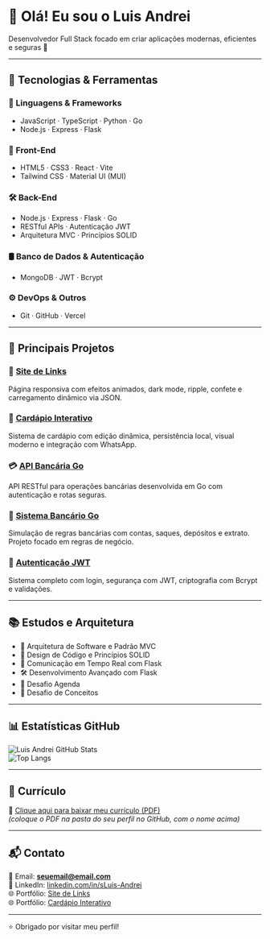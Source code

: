 # 👋 Olá! Eu sou o Luis Andrei  
Desenvolvedor Full Stack focado em criar aplicações modernas, eficientes e seguras 🚀  

---

## 🚀 Tecnologias & Ferramentas

### 🧠 Linguagens & Frameworks  
- JavaScript · TypeScript · Python · Go  
- Node.js · Express · Flask  

### 🎨 Front-End  
- HTML5 · CSS3 · React · Vite  
- Tailwind CSS · Material UI (MUI)  

### 🛠 Back-End  
- Node.js · Express · Flask · Go  
- RESTful APIs · Autenticação JWT  
- Arquitetura MVC · Princípios SOLID  

### 🛢 Banco de Dados & Autenticação  
- MongoDB · JWT · Bcrypt  

### ⚙️ DevOps & Outros  
- Git · GitHub · Vercel  

---

## 💼 Principais Projetos

### 🔗 [Site de Links](https://site-links-one.vercel.app)  
Página responsiva com efeitos animados, dark mode, ripple, confete e carregamento dinâmico via JSON.

### 🧾 [Cardápio Interativo](https://card-pio-sooty.vercel.app)  
Sistema de cardápio com edição dinâmica, persistência local, visual moderno e integração com WhatsApp.

### 💳 [API Bancária Go](https://github.com/Luis-Andrei/api-bancaria-go)  
API RESTful para operações bancárias desenvolvida em Go com autenticação e rotas seguras.

### 🧱 [Sistema Bancário Go](https://github.com/Luis-Andrei/sistema-bancario-go)  
Simulação de regras bancárias com contas, saques, depósitos e extrato. Projeto focado em regras de negócio.

### 🔐 [Autenticação JWT](https://github.com/Luis-Andrei/Autentica-o-JWT-e-Seguran-a)  
Sistema completo com login, segurança com JWT, criptografia com Bcrypt e validações.

---

## 📚 Estudos e Arquitetura

- 📐 Arquitetura de Software e Padrão MVC  
- 🧠 Design de Código e Princípios SOLID  
- 💬 Comunicação em Tempo Real com Flask  
- 🛠️ Desenvolvimento Avançado com Flask  
- 📅 Desafio Agenda  
- 📘 Desafio de Conceitos  

---

## 📊 Estatísticas GitHub

![Luis Andrei GitHub Stats](https://github-readme-stats.vercel.app/api?username=Luis-Andrei&show_icons=true&theme=dracula)  
![Top Langs](https://github-readme-stats.vercel.app/api/top-langs/?username=Luis-Andrei&layout=compact&theme=dracula)

---

## 📄 Currículo  
📄 [Clique aqui para baixar meu currículo (PDF)](https://github.com/Luis-Andrei/Luis-Andrei/blob/main/Curriculo-Luis-Andrei.pdf)  
*(coloque o PDF na pasta do seu perfil no GitHub, com o nome acima)*

---

## 📬 Contato  
📧 Email: **seuemail@email.com**  
💼 LinkedIn: [linkedin.com/in/sLuis-Andrei](https://linkedin.com/in/sLuis-Andrei)  
🌐 Portfólio: [Site de Links](https://site-links-one.vercel.app)  
🌐 Portfólio: [Cardápio Interativo](https://card-pio-sooty.vercel.app)

---

⭐ Obrigado por visitar meu perfil!
